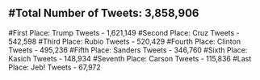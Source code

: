 #Total Number of Tweets: 3,858,906 
---
#First Place: Trump Tweets - 1,621,149
#Second Place: Cruz Tweets - 542,598
#Third Place: Rubio Tweets - 520,429
#Fourth Place: Clinton Tweets - 495,236
#Fifth Place: Sanders Tweets - 346,760
#Sixth Place: Kasich Tweets - 148,934
#Seventh Place: Carson Tweets - 115,836
#Last Place: Jeb! Tweets - 67,972
